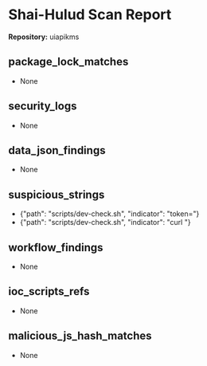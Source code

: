 # Shai-Hulud Scan Report

**Repository:** uiapikms

## package_lock_matches

- None

## security_logs

- None

## data_json_findings

- None

## suspicious_strings

- {"path": "scripts/dev-check.sh", "indicator": "token="}
- {"path": "scripts/dev-check.sh", "indicator": "curl "}

## workflow_findings

- None

## ioc_scripts_refs

- None

## malicious_js_hash_matches

- None

